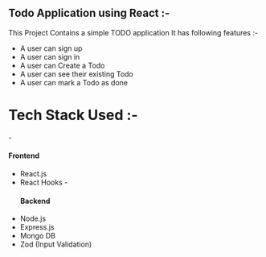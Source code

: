 ##  Todo Application using React :-

This Project Contains a simple TODO application
It has following features :- 

- A user can sign up
- A user can sign in 
- A user can Create a Todo
- A user can see their existing Todo
- A user can mark a Todo as done

# Tech Stack Used :- 
-<h4> Frontend</h4>
- React.js
- React Hooks
-<h4>Backend</h4>
- Node.js
- Express.js
- Mongo DB
- Zod (Input Validation)